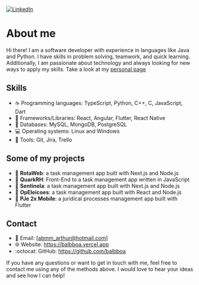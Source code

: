 [![LinkedIn](https://img.shields.io/badge/LinkedIn-0077B5?style=for-the-badge&logo=linkedin&logoColor=white)](https://www.linkedin.com/in/balbboa)

# About me

Hi there! I am a software developer with experience in languages like Java and Python. I have skills in problem solving, teamwork, and quick learning. Additionally, I am passionate about technology and always looking for new ways to apply my skills. Take a look at my [personal page](https://balbboa.vercel.app)

## Skills

- :coffee: Programming languages: TypeScript, Python, C++, C, JavaScript, Dart
- :memo: Frameworks/Libraries: React, Angular, Flutter, React Native
- :floppy_disk: Databases: MySQL, MongoDB, PostgreSQL
- :computer: Operating systems: Linux and Windows
- :wrench: Tools: Git, Jira, Trello

## Some of my projects

- :cop: **RotaWeb**: a task management app built with Next.js and Node.js
- :briefcase: **QuarkRH**: Front-End to a task management app written in JavaScript
- :eyes: **Sentinela**: a task management app built with Next.js and Node.js
- :speech_balloon: **OpEleicoes**: a task management app built with React and Node.js
- :vibration_mode: **PJe 2x Mobile**: a juridical processes management app built with Flutter

## Contact

- :email: Email: [abmm_arthur@hotmail.com]
- :globe_with_meridians: Website: https://balbboa.vercel.app
- :octocat: GitHub: https://github.com/balbboa

If you have any questions or want to get in touch with me, feel free to contact me using any of the methods above. I would love to hear your ideas and see how I can help!
